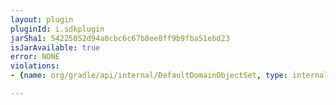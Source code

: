 ```yaml
---
layout: plugin
pluginId: i.sdkplugin
jarSha1: 54225052d94a0cbc6c67b8ee8ff9b9fba51ebd23
isJarAvailable: true
error: NONE
violations:
- {name: org/gradle/api/internal/DefaultDomainObjectSet, type: internal-api-usage}

---
```

